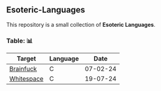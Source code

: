 ## Esoteric-Languages

This repository is a small collection of **Esoteric Languages**.

### Table: 📊

|Target|Language|Date|
|-----|-----|-----|
|[Brainfuck](https://github.com/antonsimmerle/Esoteric-Languages/Brainfuck)|C|07-02-24|
|[Whitespace](https://github.com/antonsimmerle/Esoteric-Languages/Whitespace)|C|19-07-24|